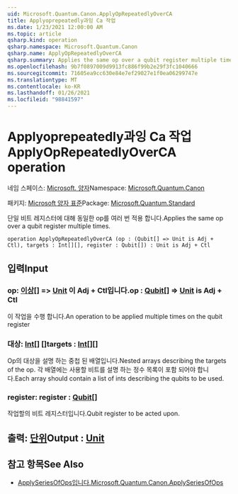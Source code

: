 ```yaml
---
uid: Microsoft.Quantum.Canon.ApplyOpRepeatedlyOverCA
title: Applyoprepeatedly과잉 Ca 작업
ms.date: 1/23/2021 12:00:00 AM
ms.topic: article
qsharp.kind: operation
qsharp.namespace: Microsoft.Quantum.Canon
qsharp.name: ApplyOpRepeatedlyOverCA
qsharp.summary: Applies the same op over a qubit register multiple times.
ms.openlocfilehash: 9b7f0897009d9913fc886f99b2e29f3fc1040666
ms.sourcegitcommit: 71605ea9cc630e84e7ef29027e1f0ea06299747e
ms.translationtype: MT
ms.contentlocale: ko-KR
ms.lasthandoff: 01/26/2021
ms.locfileid: "98841597"
---
```

# <a name="applyoprepeatedlyoverca-operation"></a><span data-ttu-id="d807e-102">Applyoprepeatedly과잉 Ca 작업</span><span class="sxs-lookup"><span data-stu-id="d807e-102">ApplyOpRepeatedlyOverCA operation</span></span>

<span data-ttu-id="d807e-103">네임 스페이스: [Microsoft. 양자](xref:Microsoft.Quantum.Canon)</span><span class="sxs-lookup"><span data-stu-id="d807e-103">Namespace: [Microsoft.Quantum.Canon](xref:Microsoft.Quantum.Canon)</span></span>

<span data-ttu-id="d807e-104">패키지: [Microsoft 양자 표준](https://nuget.org/packages/Microsoft.Quantum.Standard)</span><span class="sxs-lookup"><span data-stu-id="d807e-104">Package: [Microsoft.Quantum.Standard](https://nuget.org/packages/Microsoft.Quantum.Standard)</span></span>


<span data-ttu-id="d807e-105">단일 비트 레지스터에 대해 동일한 op를 여러 번 적용 합니다.</span><span class="sxs-lookup"><span data-stu-id="d807e-105">Applies the same op over a qubit register multiple times.</span></span>

```qsharp
operation ApplyOpRepeatedlyOverCA (op : (Qubit[] => Unit is Adj + Ctl), targets : Int[][], register : Qubit[]) : Unit is Adj + Ctl
```


## <a name="input"></a><span data-ttu-id="d807e-106">입력</span><span class="sxs-lookup"><span data-stu-id="d807e-106">Input</span></span>

### <a name="op--qubit--unit--is-adj--ctl"></a><span data-ttu-id="d807e-107">op: [이상](xref:microsoft.quantum.lang-ref.qubit)[] => [Unit](xref:microsoft.quantum.lang-ref.unit)  이 Adj + Ctl입니다.</span><span class="sxs-lookup"><span data-stu-id="d807e-107">op : [Qubit](xref:microsoft.quantum.lang-ref.qubit)[] => [Unit](xref:microsoft.quantum.lang-ref.unit)  is Adj + Ctl</span></span>

<span data-ttu-id="d807e-108">이 작업을 수행 합니다.</span><span class="sxs-lookup"><span data-stu-id="d807e-108">An operation to be applied multiple times on the qubit register</span></span>


### <a name="targets--int"></a><span data-ttu-id="d807e-109">대상: [Int](xref:microsoft.quantum.lang-ref.int)[] []</span><span class="sxs-lookup"><span data-stu-id="d807e-109">targets : [Int](xref:microsoft.quantum.lang-ref.int)[][]</span></span>

<span data-ttu-id="d807e-110">Op의 대상을 설명 하는 중첩 된 배열입니다.</span><span class="sxs-lookup"><span data-stu-id="d807e-110">Nested arrays describing the targets of the op.</span></span> <span data-ttu-id="d807e-111">각 배열에는 사용할 비트를 설명 하는 정수 목록이 포함 되어야 합니다.</span><span class="sxs-lookup"><span data-stu-id="d807e-111">Each array should contain a list of ints describing the qubits to be used.</span></span>


### <a name="register--qubit"></a><span data-ttu-id="d807e-112">register: [](xref:microsoft.quantum.lang-ref.qubit)</span><span class="sxs-lookup"><span data-stu-id="d807e-112">register : [Qubit](xref:microsoft.quantum.lang-ref.qubit)[]</span></span>

<span data-ttu-id="d807e-113">작업할의 비트 레지스터입니다.</span><span class="sxs-lookup"><span data-stu-id="d807e-113">Qubit register to be acted upon.</span></span>



## <a name="output--unit"></a><span data-ttu-id="d807e-114">출력: [단위](xref:microsoft.quantum.lang-ref.unit)</span><span class="sxs-lookup"><span data-stu-id="d807e-114">Output : [Unit](xref:microsoft.quantum.lang-ref.unit)</span></span>



## <a name="see-also"></a><span data-ttu-id="d807e-115">참고 항목</span><span class="sxs-lookup"><span data-stu-id="d807e-115">See Also</span></span>

- [<span data-ttu-id="d807e-116">ApplySeriesOfOps입니다.</span><span class="sxs-lookup"><span data-stu-id="d807e-116">Microsoft.Quantum.Canon.ApplySeriesOfOps</span></span>](xref:Microsoft.Quantum.Canon.ApplySeriesOfOps)